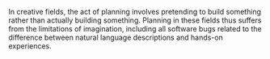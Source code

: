In creative fields, the act of planning involves pretending to build something rather than actually building something. Planning in these fields thus suffers from the limitations of imagination, including all software bugs related to the difference between natural language descriptions and hands-on experiences.

